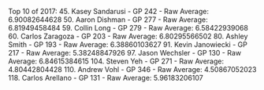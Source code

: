 Top 10 of 2017:
45. Kasey Sandarusi - GP 242 - Raw Average: 6.90082644628
50. Aaron Dishman - GP 277 - Raw Average: 6.81949458484
59. Collin Long - GP 279 - Raw Average: 6.58422939068
60. Carlos Zaragoza - GP 203 - Raw Average: 6.80295566502
80. Ashley Smith - GP 193 - Raw Average: 6.38860103627
91. Kevin Janowiecki - GP 217 - Raw Average: 5.38248847926
97. Jason Wechsler - GP 130 - Raw Average: 6.84615384615
104. Steven Yeh - GP 271 - Raw Average: 4.80442804428
110. Andrew Vohl - GP 346 - Raw Average: 4.50867052023
118. Carlos Arellano - GP 131 - Raw Average: 5.96183206107